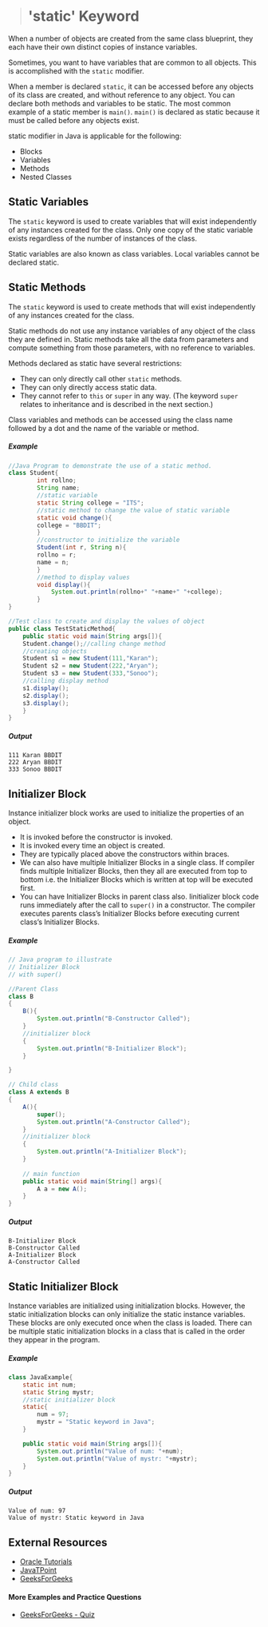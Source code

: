 ># 'static' Keyword

When a number of objects are created from the same class blueprint, they each have their own distinct copies of instance variables.

Sometimes, you want to have variables that are common to all objects. This is accomplished with the `static` modifier.

When a member is declared `static`, it can be accessed before any objects of its class are created, and without reference to any object. You can declare both methods and variables to be static. The most common example of a static member is `main()`. `main()` is declared as static because it must be called before any objects exist.

static modifier in Java is applicable for the following:

* Blocks
* Variables
* Methods
* Nested Classes

## Static Variables

The `static` keyword is used to create variables that will exist independently of any instances created for the class. Only one copy of the static variable exists regardless of the number of instances of the class.

Static variables are also known as class variables. Local variables cannot be declared static.

## Static Methods

The `static` keyword is used to create methods that will exist independently of any instances created for the class.

Static methods do not use any instance variables of any object of the class they are defined in. Static methods take all the data from parameters and compute something from those parameters, with no reference to variables.

Methods declared as static have several restrictions:
* They can only directly call other `static` methods.
* They can only directly access static data.
* They cannot refer to `this` or `super` in any way. (The keyword `super` relates to inheritance and is described in the next section.)

Class variables and methods can be accessed using the class name followed by a dot and the name of the variable or method.

##### Example

```java
//Java Program to demonstrate the use of a static method.  
class Student{  
        int rollno;  
        String name;  
        //static variable
        static String college = "ITS";  
        //static method to change the value of static variable  
        static void change(){  
        college = "BBDIT";  
        }  
        //constructor to initialize the variable  
        Student(int r, String n){  
        rollno = r;  
        name = n;  
        }  
        //method to display values  
        void display(){
            System.out.println(rollno+" "+name+" "+college);
        }  
}
```

```java
//Test class to create and display the values of object  
public class TestStaticMethod{  
    public static void main(String args[]){  
    Student.change();//calling change method  
    //creating objects  
    Student s1 = new Student(111,"Karan");  
    Student s2 = new Student(222,"Aryan");  
    Student s3 = new Student(333,"Sonoo");  
    //calling display method  
    s1.display();  
    s2.display();  
    s3.display();  
    }  
}
```

##### Output

    111 Karan BBDIT
    222 Aryan BBDIT
    333 Sonoo BBDIT

## Initializer Block

Instance initializer block works are used to initialize the properties of an object. 

* It is invoked before the constructor is invoked. 
* It is invoked every time an object is created.
* They are typically placed above the constructors within braces.
* We can also have multiple Initializer Blocks in a single class. If compiler finds multiple Initializer Blocks, then they all are executed from top to bottom i.e. the Initializer Blocks which is written at top will be executed first.
* You can have Initializer Blocks in parent class also. Iinitializer block code runs immediately after the call to `super()` in a constructor. The compiler executes parents class’s Initializer Blocks before executing current class’s Initializer Blocks.

##### Example

```java
// Java program to illustrate 
// Initializer Block 
// with super() 

//Parent Class
class B 
{ 
	B(){ 
		System.out.println("B-Constructor Called"); 
	}
    //initializer block
	{ 
		System.out.println("B-Initializer Block"); 
	} 

} 

// Child class 
class A extends B 
{ 
	A(){ 
		super(); 
		System.out.println("A-Constructor Called"); 
	}
    //initializer block
	{ 
		System.out.println("A-Initializer Block"); 
	}
	
	// main function 
	public static void main(String[] args){ 
		A a = new A(); 
	} 
} 
```

##### Output

    B-Initializer Block
    B-Constructor Called
    A-Initializer Block
    A-Constructor Called

## Static Initializer Block

Instance variables are initialized using initialization blocks. However, the static initialization blocks can only initialize the static instance variables. These blocks are only executed once when the class is loaded. There can be multiple static initialization blocks in a class that is called in the order they appear in the program.

##### Example

```java
class JavaExample{
    static int num;
    static String mystr;
    //static initializer block
    static{
        num = 97;
        mystr = "Static keyword in Java";
    }

    public static void main(String args[]){
        System.out.println("Value of num: "+num);
        System.out.println("Value of mystr: "+mystr);
    }
}
```

##### Output

    Value of num: 97
    Value of mystr: Static keyword in Java

## External Resources

* [Oracle Tutorials](https://docs.oracle.com/javase/tutorial/java/javaOO/classvars.html)
* [JavaTPoint](https://www.javatpoint.com/static-keyword-in-java)
* [GeeksForGeeks](https://www.geeksforgeeks.org/static-keyword-java/)

#### More Examples and Practice Questions

* [GeeksForGeeks - Quiz](https://www.geeksforgeeks.org/output-java-programs-set-48-static-keyword/)